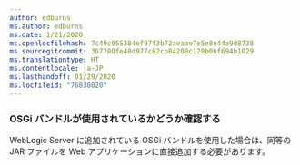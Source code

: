 ```yaml
---
author: edburns
ms.author: edburns
ms.date: 1/21/2020
ms.openlocfilehash: 7c49c955384ef97f3b72aeaae7e5e8e44a9d8738
ms.sourcegitcommit: 367780fe48d977c82cb84208c128b0bf694b1029
ms.translationtype: HT
ms.contentlocale: ja-JP
ms.lasthandoff: 01/29/2020
ms.locfileid: "76830820"
---
```

### <a name="determine-whether-osgi-bundles-are-used"></a>OSGi バンドルが使用されているかどうか確認する

WebLogic Server に追加されている OSGi バンドルを使用した場合は、同等の JAR ファイルを Web アプリケーションに直接追加する必要があります。
